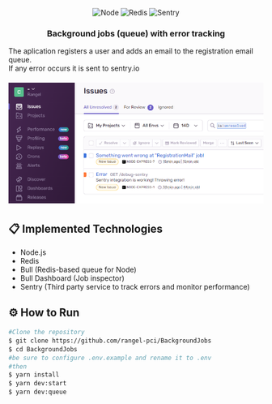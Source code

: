 <div align="center">

![Node](https://img.shields.io/badge/Node.js-43853D?style=for-the-badge&logo=node.js&logoColor=white)
![Redis](https://img.shields.io/badge/Redis-D9281A?style=for-the-badge&logo=redis&logoColor=white)
![Sentry](https://img.shields.io/badge/Sentry-362d59?style=for-the-badge&logo=sentry&logoColor=white)
</div>
</h1>
<h3 align="center">
Background jobs (queue) with error tracking
</h3>

<p>The aplication registers a user and adds an email to the registration email queue.<br>
If any error occurs it is sent to sentry.io
</p>

<h6 align="center"><kbd><img src="https://raw.githubusercontent.com/rangel-pci/files/master/Sentry%20screenshot2.png" title="Sentry notification" /></kbd></h6>

<h2>📋 Implemented Technologies</h2>

- Node.js
- Redis
- Bull (Redis-based queue for Node)
- Bull Dashboard (Job inspector)
- Sentry (Third party service to track errors and monitor performance)

<h2>⚙ How to Run</h2>

```bash
#Clone the repository
$ git clone https://github.com/rangel-pci/BackgroundJobs
$ cd BackgroundJobs
#be sure to configure .env.example and rename it to .env
#then
$ yarn install
$ yarn dev:start
$ yarn dev:queue
```
